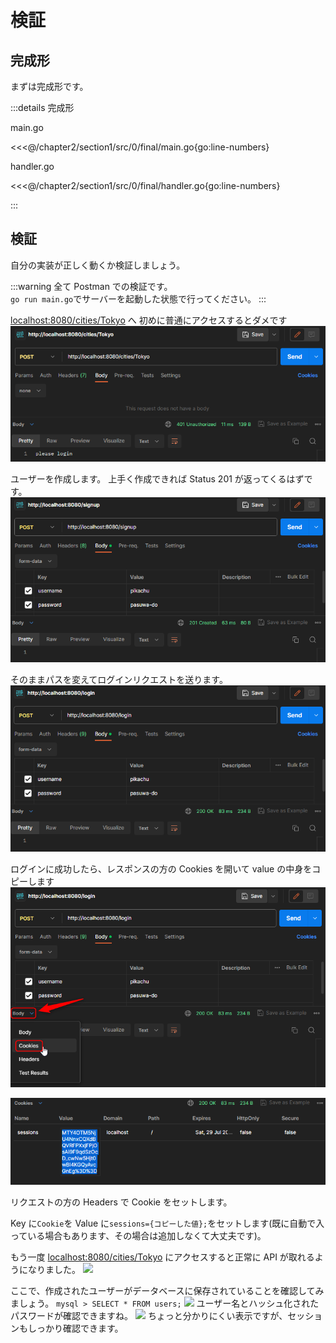 # 検証

## 完成形

まずは完成形です。

:::details 完成形

main.go

<<<@/chapter2/section1/src/0/final/main.go{go:line-numbers}

handler.go

<<<@/chapter2/section1/src/0/final/handler.go{go:line-numbers}

:::

## 検証

自分の実装が正しく動くか検証しましょう。

:::warning
全て Postman での検証です。  
`go run main.go`でサーバーを起動した状態で行ってください。
:::

<a href="http://localhost:8080/cities/Tokyo">localhost:8080/cities/Tokyo</a> へ
初めに普通にアクセスするとダメです
![](postman1/../images/0/postman1.png)

ユーザーを作成します。
上手く作成できれば Status 201 が返ってくるはずです。
![](postman1/../images/0/postman2.png)

そのままパスを変えてログインリクエストを送ります。
![](postman1/../images/0/postman3.png)

ログインに成功したら、レスポンスの方の Cookies を開いて value の中身をコピーします
![](postman1/../images/0/postman4.png)

![](postman1/../images/0/postman5.png)

リクエストの方の Headers で Cookie をセットします。

Key に`Cookie`を
Value に`sessions={コピーした値};`をセットします(既に自動で入っている場合もあります、その場合は追加しなくて大丈夫です)。

もう一度 <a href="http://localhost:8080/cities/Tokyo">localhost:8080/cities/Tokyo</a> にアクセスすると正常に API が取れるようになりました。
![](https://md.trapti.tech/uploads/upload_59c6c86e127d982f511946d2a183d0a6.png)

ここで、作成されたユーザーがデータベースに保存されていることを確認してみましょう。
`mysql > SELECT * FROM users;`
![](https://md.trap.jp/uploads/upload_f713b7da16df6729729a25ca2b5a6816.png)
ユーザー名とハッシュ化されたパスワードが確認できますね。
![](https://md.trap.jp/uploads/upload_7f007d73bd0ff508dff12246546b1a5b.png)
ちょっと分かりにくい表示ですが、セッションもしっかり確認できます。
